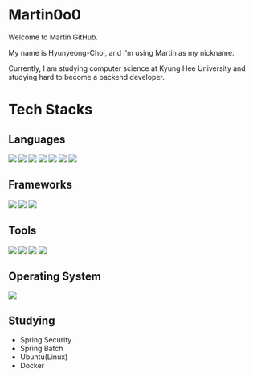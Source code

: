 # Martin0o0

Welcome to Martin GitHub.

My name is Hyunyeong-Choi, and i'm using Martin as my nickname.

Currently, I am studying computer science at Kyung Hee University and studying hard to become a backend developer.


# Tech Stacks

## Languages

<img src="https://img.shields.io/badge/-C%2FC%2B%2B-brightgreen"/> <img src="https://img.shields.io/badge/-Java-red"/>
<img src="https://img.shields.io/badge/-Python-blue"/>
<img src="https://img.shields.io/badge/-HTML-lightgrey"/>
<img src="https://img.shields.io/badge/-CSS-orange"/>
<img src="https://img.shields.io/badge/-JS-yellow"/>
<img src="https://img.shields.io/badge/-SQL-yellowgreen"/>


## Frameworks

<img src="https://img.shields.io/badge/-Spring%20Boot-green"/> <img src="https://img.shields.io/badge/-JPA-lightgrey"/>
<img src="https://img.shields.io/badge/-Spring%20Security-green"/>


## Tools

<img src="https://img.shields.io/badge/-VS%20Code-blue"/> <img src="https://img.shields.io/badge/-IntelliJ-red"/>
<img src="https://img.shields.io/badge/-Xcode-black"/>
<img src="https://img.shields.io/badge/-MySQL-orange"/>

## Operating System

<img src="https://img.shields.io/badge/-MacOS(MacBook pro 14)-black"/>

    

## Studying
 - Spring Security
 - Spring Batch
 - Ubuntu(Linux)
 - Docker
 
